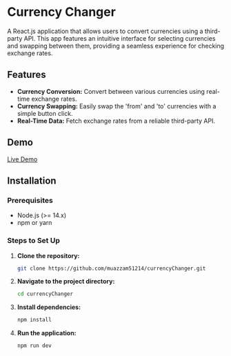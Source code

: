 # Currency Changer

A React.js application that allows users to convert currencies using a third-party API. This app features an intuitive interface for selecting currencies and swapping between them, providing a seamless experience for checking exchange rates.

## Features

- **Currency Conversion:** Convert between various currencies using real-time exchange rates.
- **Currency Swapping:** Easily swap the 'from' and 'to' currencies with a simple button click.
- **Real-Time Data:** Fetch exchange rates from a reliable third-party API.

## Demo

<a href="https://currency-changer-i5n4r509c-syed-muazzam-abbas-projects.vercel.app/" target="_blank" rel="noopener noreferrer">Live Demo</a>

## Installation

### Prerequisites

- Node.js (>= 14.x)
- npm or yarn

### Steps to Set Up

1. **Clone the repository:**

   ```bash
   git clone https://github.com/muazzam51214/currencyChanger.git

2. **Navigate to the project directory:**

   ```bash
   cd currencyChanger

3. **Install dependencies:**

   ```bash
   npm install

4. **Run the application:**

   ```bash
   npm run dev
